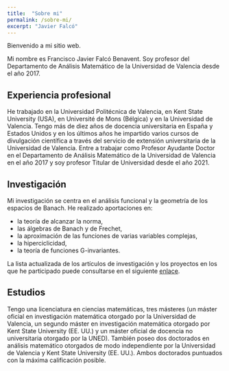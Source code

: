 ```yaml
---
title:  "Sobre mi"
permalink: /sobre-mi/
excerpt: "Javier Falcó"
---
```

Bienvenido a mi sitio web.

Mi nombre es Francisco Javier Falcó Benavent. Soy profesor del Departamento de Análisis Matemático de la Universidad de Valencia desde el año 2017. 





## Experiencia profesional
He trabajado en la Universidad Politécnica de Valencia, en Kent State University (USA), en Université de Mons (Bélgica) y en la Universidad de Valencia. Tengo más de diez años de docencia universitaria en España y Estados Unidos y en los últimos años he impartido varios cursos de divulgación científica a través del servicio de extensión universitaria de la Universidad de Valencia. Entre a trabajar como Profesor Ayudante Doctor en el Departamento de Análisis Matemático de la Universidad de Valencia en el año 2017 y soy profesor Titular de Universidad desde el año 2021.

## Investigación
Mi investigación se centra en el análisis funcional y la geometría de los espacios de Banach. He realizado aportaciones en:
- la teoría de alcanzar la norma,
- las álgebras de Banach y de Frechet,
- la aproximación de las funciones de varias variables complejas,
- la hiperciclicidad,
- la teoría de funciones G-invariantes.

La lista actualizada de los artículos de investigación y los proyectos en los que he participado puede consultarse en el siguiente [enlace](investigacion.md).

## Estudios
Tengo una licenciatura en ciencias matemáticas, tres másteres (un máster oficial en investigación matemática otorgado por la Universidad de Valencia, un segundo máster en investigación matemática otorgado por Kent State University (EE. UU.) y un máster oficial de docencia no universitaria otorgado por la UNED). También poseo dos doctorados en análisis matemático otorgados de modo independiente por la Universidad de Valencia y Kent State University (EE. UU.). Ambos doctorados puntuados con la máxima calificación posible. 